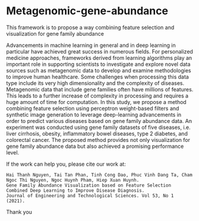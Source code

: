 # Metagenomic-gene-abundance
This framework is to propose a way combining feature selection and visualization for gene family abundance

Advancements in machine learning in general and in deep learning in particular have achieved great success in numerous fields. For personalized medicine approaches, frameworks derived from learning algorithms play an important role in supporting scientists to investigate and explore novel data sources such as metagenomic data to develop and examine methodologies to improve human healthcare. Some challenges when processing this data type include its very high dimensionality and the complexity of diseases. Metagenomic data that include gene families often have millions of features. This leads to a further increase of complexity in processing and requires a huge amount of time for computation. In this study, we propose a method combining feature selection using perceptron weight-based filters and synthetic image generation to leverage deep-learning advancements in order to predict various diseases based on gene family abundance data. An experiment was conducted using gene family datasets of five diseases, i.e. liver cirrhosis, obesity, inflammatory bowel diseases, type 2 diabetes, and colorectal cancer. The proposed method provides not only visualization for gene family abundance data but also achieved a promising
performance level.

If the work can help you, please cite our work at: 
```
Hai Thanh Nguyen, Tai Tan Phan, Tinh Cong Dao, Phuc Vinh Dang Ta, Cham Ngoc Thi Nguyen, Ngoc Huynh Pham, Hiep Xuan Huynh. 
Gene Family Abundance Visualization based on Feature Selection Combined Deep Learning to Improve Disease Diagnosis. 
Journal of Engineering and Technological Sciences. Vol 53, No 1 (2021). 
```
Thank you
